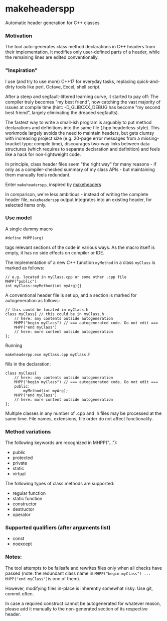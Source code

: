 # makeheaderspp
Automatic header generation for C++ classes

### Motivation
The tool auto-generates class method declarations in C++ headers from their implementation. 
It modifies only user-defined parts of a header, while the remaining lines are edited conventionally. 

### "Inspiration"
I use (and try to use more) C++17 for everyday tasks, replacing quick-and-dirty tools like perl, Octave, Excel, shell script.

After a steep and segfault-littered learning curve, it started to pay off: The compiler truly becomes "my best friend", now catching the vast majority of issues at compile time (hint: -D_GLIBCXX_DEBUG has become "my second best friend", largely eliminating the dreaded segfaults).

The fastest way to write a small-ish program is arguably to put method declarations and definitions into the same file (.hpp headerless style). 
This workmode largely avoids the need to maintain headers, but gets clumsy with increasing project size (e.g. 20-page error messages from a missing-bracket typo; compile time), discourages two-way links between data structures (which requires to separate declaration and definition) and feels like a hack for non-lightweight code.

In principle, class header files seem "the right way" for many reasons - if only as a compiler-checked summary of my class APIs - but maintaining them manually feels redundant.

Enter `makeheaderspp`, inspired by [makeheaders](https://fossil-scm.org/home/doc/trunk/tools/makeheaders.html)

In comparison, we're less ambitious - instead of writing the complete header file, `makeheaderspp` output integrates into an existing header, for selected items only.

### Use model
A single dummy macro
```
#define MHPP(arg)
``` 
tags relevant sections of the code in various ways. As the macro itself is empty, it has no side effects on compiler or IDE.

The implementation of a new C++ function `myMethod` in a class `myClass` is marked as follows:
```
// e.g. located in myClass.cpp or some other .cpp file
MHPP("public") 
int myClass::myMethod(int myArg){}
```

A conventional header file is set up, and a section is marked for autogeneration as follows:
```
// this could be located in myClass.h 
class myClass{ // this could be in myClass.h
    // here: any contents outside autogeneration
    MHPP("begin myClass") // === autogenerated code. Do not edit === 
    MHPP("end myClass")
    // here: more content outside autogeneration
};
```

Running 
```
makeheaderpp.exe myClass.cpp myClass.h
```
fills in the declaration:
```
class myClass{
    // here: any contents outside autogeneration
    MHPP("begin myClass") // === autogenerated code. Do not edit === 
    public:
        myMethod(int myArg);
    MHPP("end myClass")
    // here: more content outside autogeneration
};
```

Multiple classes in any number of .cpp and .h files may be processed at the same time. 
File names, extensions, file order do not affect functionality.

### Method variations
The following keywords are recognized in MHPP("..."):
* public
* protected
* private
* static
* virtual

The following types of class methods are supported:
* regular function
* static function
* constructor
* destructor
* operator

### Supported qualifiers (after arguments list)
* const
* noexcept

### Notes:
The tool attempts to be failsafe and rewrites files only when all checks have passed (note: the redundant class name in `MHPP("begin myClass") ... MHPP("end myClass")`is one of them). 

However, modifying files in-place is inherently somewhat risky. Use git, commit often.

In case a required construct cannot be autogenerated for whatever reason, please add it manually to the non-generated section of its respective header. 
